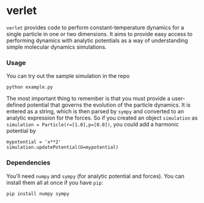 # verlet 

`verlet` provides code to perform constant-temperature dynamics for a single particle in one or two dimensions. It aims to provide easy access to performing dynamics with analytic potentials as a way of understanding simple molecular dynamics simulations. 

### Usage

You can try out the sample simulation in the repo

```
python example.py
```

The most important thing to remember is that you must provide a user-defined potential that governs the evolution of the particle dynamics. It is entered as a string, which is then parsed by `sympy` and converted to an analytic expression for the forces. So if you created an object `simulation` as `simulation = Particle(r=[1.0],p=[0.0])`, you could add a harmonic potential by

```
mypotential = 'x**2'
simulation.updatePotential(U=mypotential)
```


### Dependencies
You'll need `numpy` and `sympy` (for analytic potential and forces). You can install them all at once if you have `pip`:

```
pip install numpy sympy
```

